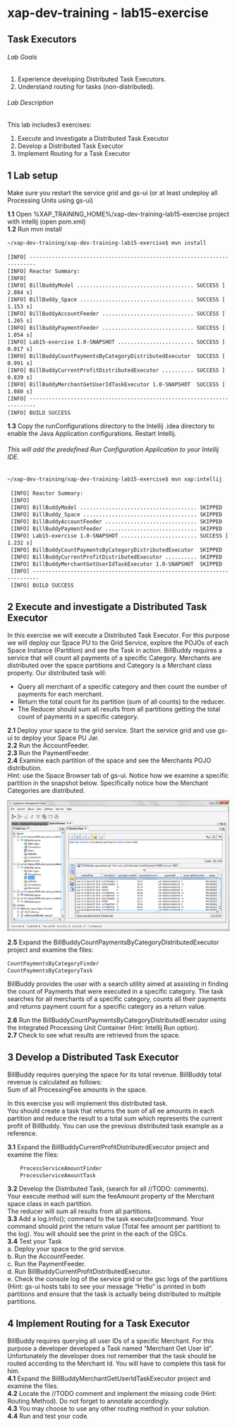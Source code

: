 # xap-dev-training - lab15-exercise

## 	Task Executors

###### Lab Goals
1.  Experience developing Distributed Task Executors.
2.  Understand routing for tasks (non-distributed).
###### Lab Description
This lab includes3 exercises:
1. 	Execute and investigate a Distributed Task Executor
2.	Develop a Distributed Task Executor
3. 	Implement Routing for a Task Executor
## 1 Lab setup
Make sure you restart the service grid and gs-ui (or at least undeploy all Processing Units using gs-ui)

**1.1** Open %XAP_TRAINING_HOME%/xap-dev-training-lab15-exercise project with intellij (open pom.xml)<br>
**1.2** Run mvn install

    ~/xap-dev-training/xap-dev-training-lab15-exercise$ mvn install
    
    [INFO] ------------------------------------------------------------------------
    [INFO] Reactor Summary:
    [INFO] 
    [INFO] BillBuddyModel ..................................... SUCCESS [  2.804 s]
    [INFO] BillBuddy_Space .................................... SUCCESS [  1.153 s]
    [INFO] BillBuddyAccountFeeder ............................. SUCCESS [  1.265 s]
    [INFO] BillBuddyPaymentFeeder ............................. SUCCESS [  1.054 s]
    [INFO] Lab15-exercise 1.0-SNAPSHOT ........................ SUCCESS [  0.017 s]
    [INFO] BillBuddyCountPaymentsByCategoryDistributedExecutor  SUCCESS [  0.991 s]
    [INFO] BillBuddyCurrentProfitDistributedExecutor .......... SUCCESS [  0.839 s]
    [INFO] BillBuddyMerchantGetUserIdTaskExecutor 1.0-SNAPSHOT  SUCCESS [  1.080 s]
    [INFO] ------------------------------------------------------------------------
    [INFO] BUILD SUCCESS



**1.3** Copy the runConfigurations directory to the Intellij .idea directory to enable the Java Application configurations. Restart Intellij.
###### This will add the predefined Run Configuration Application to your Intellij IDE.

    ~/xap-dev-training/xap-dev-training-lab15-exercise$ mvn xap:intellij
    
     [INFO] Reactor Summary:
     [INFO] 
     [INFO] BillBuddyModel ..................................... SKIPPED
     [INFO] BillBuddy_Space .................................... SKIPPED
     [INFO] BillBuddyAccountFeeder ............................. SKIPPED
     [INFO] BillBuddyPaymentFeeder ............................. SKIPPED
     [INFO] Lab15-exercise 1.0-SNAPSHOT ........................ SUCCESS [  1.232 s]
     [INFO] BillBuddyCountPaymentsByCategoryDistributedExecutor  SKIPPED
     [INFO] BillBuddyCurrentProfitDistributedExecutor .......... SKIPPED
     [INFO] BillBuddyMerchantGetUserIdTaskExecutor 1.0-SNAPSHOT  SKIPPED
     [INFO] ------------------------------------------------------------------------
     [INFO] BUILD SUCCESS
     
## 2	Execute and investigate a Distributed Task Executor
In this exercise we will execute a Distributed Task Executor. 
For this purpose we will deploy our Space PU to the Grid Service, 
explore the POJOs of each Space Instance (Partition) and see the Task in action.
BillBuddy requires a service that will count all payments of a specific Category.
Merchants are distributed over the space partitions and Category is a Merchant class property. 
Our distributed task will:
*   Query all merchant of a specific category and then count 
    the number of payments for each merchant.
*   Return the total count for its partition (sum of all counts) to the reducer.
*   The Reducer should sum all results from all partitions getting the 
    total count of payments in a specific category.
    
**2.1**	Deploy your space to the grid service. 
        Start the service grid and use gs-ui to deploy your Space PU Jar. <br />
**2.2**	Run the AccountFeeder. <br />
**2.3**	Run the PaymentFeeder. <br />
**2.4**	Examine each partition of the space and see the Merchants POJO distribution. <br /> 
Hint: use the Space Browser tab of gs-ui. 
Notice how we examine a specific partition in the snapshot below.
Specifically notice how the Merchant Categories are distributed.

![Screenshot](./Pictures/Picture1.png)

**2.5**	Expand the BillBuddyCountPaymentsByCategoryDistributedExecutor project 
        and examine the files: <br />

    CountPaymentsByCategoryFinder
    CountPaymentsByCategoryTask

BillBuddy provides the user with a search utility aimed at assisting 
in finding the count of Payments that were executed in a specific category. 
The task searches for all merchants of a specific category, 
counts all their payments and returns payment count for a specific category 
as a return value.

**2.6**	Run the BillBuddyCountPaymentsByCategoryDistributedExecutor 
        using the Integrated Processing Unit Container (Hint: Intellij Run option). <br /> 
**2.7**	Check to see what results are retrieved from the space.

## 3	Develop a Distributed Task Executor

BillBuddy requires querying the space for its total revenue. 
BillBuddy total revenue is calculated as follows: <br />
Sum of all ProcessingFee amounts in the space. <br /> 

In this exercise you will implement this distributed task. <br /> 
You should create a task that returns the sum of all ee amounts in each partition
and reduce the result to a total sum which represents the current profit of BillBuddy.
You can use the previous distributed task example as a reference.  

**3.1**	Expand the BillBuddyCurrentProfitDistributedExecutor project and examine the files: 

        ProcessServiceAmountFinder
        ProcessServiceAmountTask
        
**3.2**	Develop the Distributed Task, (search for all //TODO: comments). <br />
Your execute method will sum the feeAmount property of the Merchant space class in each partition. <br /> 
The reducer will sum all results from all partitions. <br /> 
**3.3**	Add a log.info(); command to the task execute()command. 
Your command should print the return value (Total fee amount per partition) to the log). 
You will should see the print in the each of the GSCs. <br />
**3.4**	Test your Task <br />
a.	Deploy your space to the grid service. <br />
b.	Run the AccountFeeder. <br />
c.	Run the PaymentFeeder. <br />
d.	Run BillBuddyCurrentProfitDistributedExecutor. <br />
e.	Check the console log of the service grid or the gsc logs of the partitions (Hint: gs-ui hosts tab) 
    to see your message “Hello” is printed in both partitions and 
    ensure that the task is actually being distributed to multiple partitions.

## 4	Implement Routing for a Task Executor

BillBuddy requires querying all user IDs of a specific Merchant. 
For this purpose a developer developed a Task named “Merchant Get User Id”. <br />
Unfortunately the developer does not remember that the task
should be routed according to the Merchant Id. You will have to complete this task for him. <br />
**4.1**	Expand the BillBuddyMerchantGetUserIdTaskExecutor  project and examine the files. <br /> 
**4.2**	Locate the //TODO comment and implement the missing code (Hint: Routing Method). 
Do not forget to annotate accordingly. <br />
**4.3**	You may choose to use any other routing method in your solution. <br />
**4.4**	Run and test your code. <br />
